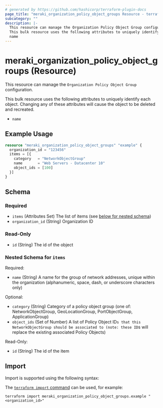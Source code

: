 ```yaml
---
# generated by https://github.com/hashicorp/terraform-plugin-docs
page_title: "meraki_organization_policy_object_groups Resource - terraform-provider-meraki"
subcategory: ""
description: |-
  This resource can manage the Organization Policy Object Group configuration.
  This bulk resource uses the following attributes to uniquely identify each object. Changing any of these attributes will cause the object to be deleted and recreated.
  name
---
```


# meraki_organization_policy_object_groups (Resource)

This resource can manage the `Organization Policy Object Group` configuration.

This bulk resource uses the following attributes to uniquely identify each object. Changing any of these attributes will cause the object to be deleted and recreated.
- `name`

## Example Usage

```terraform
resource "meraki_organization_policy_object_groups" "example" {
  organization_id = "123456"
  items = [{
    category   = "NetworkObjectGroup"
    name       = "Web Servers - Datacenter 10"
    object_ids = [100]
  }]
}
```

<!-- schema generated by tfplugindocs -->
## Schema

### Required

- `items` (Attributes Set) The list of items (see [below for nested schema](#nestedatt--items))
- `organization_id` (String) Organization ID

### Read-Only

- `id` (String) The id of the object

<a id="nestedatt--items"></a>
### Nested Schema for `items`

Required:

- `name` (String) A name for the group of network addresses, unique within the organization (alphanumeric, space, dash, or underscore characters only)

Optional:

- `category` (String) Category of a policy object group (one of: NetworkObjectGroup, GeoLocationGroup, PortObjectGroup, ApplicationGroup)
- `object_ids` (Set of Number) A list of Policy Object ID`s that this NetworkObjectGroup should be associated to (note: these ID`s will replace the existing associated Policy Objects)

Read-Only:

- `id` (String) The id of the item

## Import

Import is supported using the following syntax:

The [`terraform import` command](https://developer.hashicorp.com/terraform/cli/commands/import) can be used, for example:

```shell
terraform import meraki_organization_policy_object_groups.example "<organization_id>"
```
